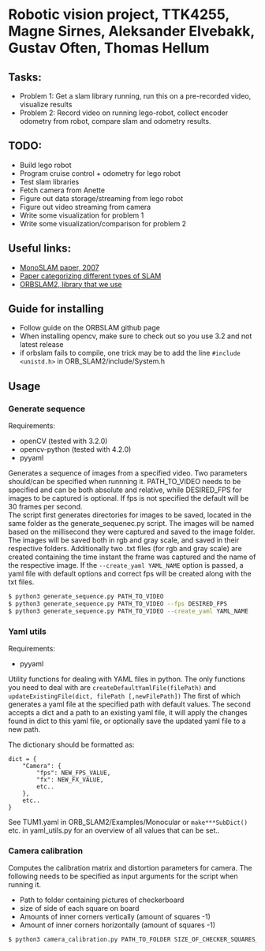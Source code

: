# Robotic vision project, TTK4255, Magne Sirnes, Aleksander Elvebakk, Gustav Often, Thomas Hellum

## Tasks:

 + Problem 1: Get a slam library running, run this on a pre-recorded video, visualize results
 + Problem 2: Record video on running lego-robot, collect encoder odometry from robot, compare slam and odometry results.

## TODO:

 + Build lego robot
 + Program cruise control + odometry for lego robot
 + Test slam libraries
 + Fetch camera from Anette
 + Figure out data storage/streaming from lego robot
 + Figure out video streaming from camera
 + Write some visualization for problem 1
 + Write some visualization/comparison for problem 2 

## Useful links:

 + [MonoSLAM paper, 2007](https://www.robots.ox.ac.uk/ActiveVision/Publications/davison_etal_pami2007/davison_etal_pami2007.pdf)
 + [Paper categorizing different types of SLAM](https://arxiv.org/ftp/arxiv/papers/1610/1610.03660.pdf)
 + [ORBSLAM2, library that we use](https://github.com/raulmur/ORB_SLAM2)

## Guide for installing
 + Follow guide on the ORBSLAM github page
 + When installing opencv, make sure to check out so you use 3.2 and not latest release
 + if orbslam fails to compile, one trick may be to add the line `#include <unistd.h>` in ORB_SLAM2/include/System.h


## Usage


### Generate sequence

Requirements: 
 + openCV (tested with 3.2.0)
 + opencv-python (tested with 4.2.0)
 + pyyaml
 
Generates a sequence of images from a specified video. Two parameters should/can be specified when runnning it. PATH_TO_VIDEO needs to be specified and can be both absolute and relative, while DESIRED_FPS for images to be captured is optional. If fps is not specified the default will be 30 frames per second.   
The script first generates directories for images to be saved, located in the same folder as the generate_sequenec.py script. The images will be named based on the millisecond they were captured and saved to the image folder. The images will be saved both in rgb and gray scale, and saved in their respective folders. Additionally two .txt files (for rgb and gray scale) are created containing the time instant the frame was captured and the name of the respective image. 
If the `--create_yaml YAML_NAME` option is passed, a yaml file with default options and correct fps will be created along with the txt files.

```bash
$ python3 generate_sequence.py PATH_TO_VIDEO
$ python3 generate_sequence.py PATH_TO_VIDEO --fps DESIRED_FPS
$ python3 generate_sequence.py PATH_TO_VIDEO --create_yaml YAML_NAME
```

### Yaml utils

Requirements: 
 + pyyaml

Utility functions for dealing with YAML files in python.
The only functions you need to deal with are `createDefaultYamlFile(filePath)` and `updateExistingFile(dict, filePath [,newFilePath])`
The first of which generates a yaml file at the specified path with default values.
The second accepts a dict and a path to an existing yaml file, it will apply the changes found in dict to this yaml file,
or optionally save the updated yaml file to a new path.

The dictionary should be formatted as:
```python3
dict = {
    "Camera": {
        "fps": NEW_FPS_VALUE,
        "fx": NEW_FX_VALUE,
        etc..
    },
    etc..
}
```
 
See TUM1.yaml in ORB_SLAM2/Examples/Monocular or `make***SubDict()` etc. in yaml_utils.py for an overview of all values that can be set.. 

### Camera calibration

Computes the calibration matrix and distortion parameters for camera. The following needs to be specified as input arguments for the script when running it.
 + Path to folder containing pictures of checkerboard
 + size of side of each square on board
 + Amounts of inner corners vertically (amount of squares -1)
 + Amount of inner corners horizontally (amount of squares -1)

```bash
$ python3 camera_calibration.py PATH_TO_FOLDER SIZE_OF_CHECKER_SQUARES_IN_MM AMOUNT_OF_INNER_CORNERS_VERTICALLY AMOUNT_OF_INNER_CORNERS_HORIZONTALLY
```
